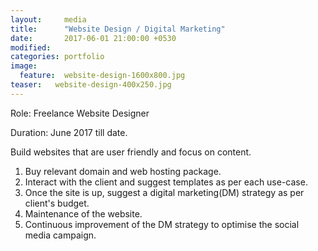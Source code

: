 ```yaml
---
layout:     media
title:      "Website Design / Digital Marketing"
date:       2017-06-01 21:00:00 +0530
modified:   
categories: portfolio
image:
  feature:  website-design-1600x800.jpg
teaser:   website-design-400x250.jpg
---
```

Role:     Freelance Website Designer

Duration: June 2017 till date.

Build websites that are user friendly and focus on content.
1. Buy relevant domain and web hosting package.
2. Interact with the client and suggest templates as per each use-case.
3. Once the site is up, suggest a digital marketing(DM) strategy as per client's budget.
4. Maintenance of the website.
5. Continuous improvement of the DM strategy to optimise the social media campaign.
